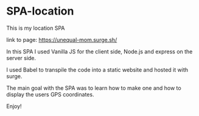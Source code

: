 # SPA-location
This is my location SPA

link to page: https://unequal-mom.surge.sh/

In this SPA I used Vanilla JS for the client side, Node.js and express on the server side.

I used Babel to transpile the code into a static website and hosted it with surge.

The main goal with the SPA was to learn how to make one and how to display the users GPS coordinates.

Enjoy!

